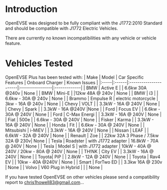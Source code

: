 # Introduction #
OpenEVSE was designed to be fully compliant with the J1772:2010 Standard and should be compatible with J1772 Electric Vehicles.

There are currently no known incompatibilities with any vehicle or vehicle feature.

# Vehicles Tested #
OpenEVSE Plus has been tested with:
| Make | Model | Car Specific Features | Onboard Charger | Known Issues |
|:-----|:------|:----------------------|:----------------|:-------------|
| BMW  | Active E |                       | 6.6kw 30A @240v | None         |
| BMW  | Mini-E |                       |12kw 48A @ 240v  | None         |
| BMW  | i3    |                       | 6.6kw - 30A @ 240v | None         |
| Brammo | Empulse R | electric motorcycle   | 3kw - 16A @ 240v | None         |
| Chevy | VOLT  |                       | 3.3kW - 16A @ 240V | None         |
| Chevy | Spark |                       | 3.3kW - 16A @240V |None          |
| Ford | Focus EV |                       | 6.6kw - 30A @ 240V | None         |
| Ford | C-Max Energi |                       | 3.3kW - 16A @ 240V | None         |
| Fiat | 500e  |                       | 6.6kw - 30A @ 240V | None         |
| Fisker | Karma |                       | 3.3kW - 16A @ 240V | None         |
| Honda | Fit   |                       | 6.6kw - 30A @ 240V | None         |
| Mitsubishi | i-MiEV |                       | 3.3kW - 16A @ 240V | None         |
| Nissan | LEAF  |                       | 6.6kW - 32A @ 240V | None         |
| Renault | Zoe   |                       | 22kw 32A 3 Phase / 7.5kw 32A @ 230v| None         |
| Tesla | Roadster | with J1772 adapter    | 16.8kW - 70A @ 240V | None         |
| Tesla | Model S | with J1772 adapter    | 10kW - 40A @ 240V / 20kw - 80A @ 240V | None         |
| TH!NK | City EV |                       | 3.3kW - 16A @ 240V | None         |
| Toyota| PiP   |                       | 2.8kW - 12A @ 240V | None         |
| Toyota | Rav4 EV |                       | 10kw - 40A @240V | None         |
| Smart | ForTwo ED |                       | 3.3kw 16A @ 230v | None         |
| Volvo | V60 Plug in Hybrid |                       |                 | None         |



If you have tested OpenEVSE on other vehicles please send a compatibility report to chris1howell83@gmail.com...